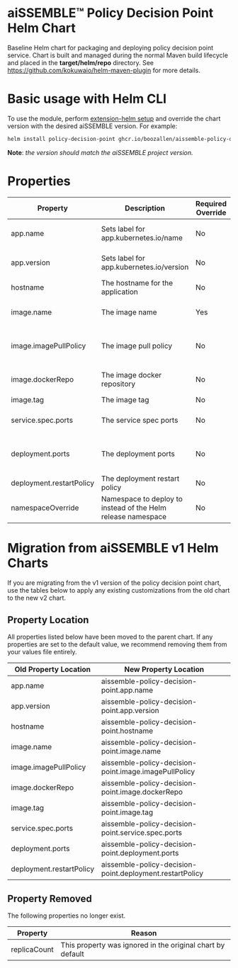 # aiSSEMBLE&trade; Policy Decision Point Helm Chart
Baseline Helm chart for packaging and deploying policy decision point service. Chart is built and managed during the normal Maven build lifecycle and placed in the **target/helm/repo** directory. See https://github.com/kokuwaio/helm-maven-plugin for more details. 

# Basic usage with Helm CLI
To use the module, perform [extension-helm setup](../README.md#leveraging-extensions-helm) and override the chart version with the desired aiSSEMBLE version. For example:
```bash
helm install policy-decision-point ghcr.io/boozallen/aissemble-policy-decision-point-chart --version <AISSEMBLE-VERSION>
```
**Note**: *the version should match the aiSSEMBLE project version.*

# Properties
| Property                 | Description                                                  | Required Override | Default                                                                            |
|--------------------------|--------------------------------------------------------------|-------------------|------------------------------------------------------------------------------------|
| app.name                 | Sets label for app.kubernetes.io/name                        | No                | Chart.Name (aissemble-policy-decision-point)                                       |
| app.version              | Sets label for app.kubernetes.io/version                     | No                | Chart.AppVersion (aiSSEMBLE project version)                                       |
| hostname                 | The hostname for the application                             | No                | policy-decision-point                                                              |
| image.name               | The image name                                               | Yes               | boozallen/aissemble-policy-decision-point                                          |
| image.imagePullPolicy    | The image pull policy                                        | No                | Always (ensures local docker image is pulled, rather than from Nexus repo)         |
| image.dockerRepo         | The image docker repository                                  | No                | NB: OSS: update with aissemble docker repository                                   |
| image.tag                | The image tag                                                | No                | Chart.AppVersion                                                                   |
| service.spec.ports       | The service spec ports                                       | No                | - name: rest-api <br/>&emsp;&emsp;port: 8080 <br/>&emsp;&emsp;targetPort: 8080     |
| deployment.ports         | The deployment ports                                         | No                | - name: http-1 <br/>&emsp;&emsp;containerPort: 8080 <br/>&emsp;&emsp;protocol: TCP |
| deployment.restartPolicy | The deployment restart policy                                | No                | Always                                                                             |
| namespaceOverride        | Namespace to deploy to instead of the Helm release namespace | No                | .Release.Namespace                                                                 |


# Migration from aiSSEMBLE v1 Helm Charts
If you are migrating from the v1 version of the policy decision point chart, use the tables below to apply any existing customizations from the old chart to the new v2 chart.

## Property Location
All properties listed below have been moved to the parent chart. If any properties are set to the default value, we recommend removing them from your values file entirely.

| Old Property Location                      | New Property Location                                                   |                                                                                                                                                                       
|--------------------------------------------|-------------------------------------------------------------------------|
| app.name                                   | aissemble-policy-decision-point.app.name                                |                                                                                                                                 
| app.version                                | aissemble-policy-decision-point.app.version                             |                                                                                                                                    
| hostname                                   | aissemble-policy-decision-point.hostname                                |                                                                                                                                                           
| image.name                                 | aissemble-policy-decision-point.image.name                              |                                                                                                                                       
| image.imagePullPolicy                      | aissemble-policy-decision-point.image.imagePullPolicy                   |                                                                                                      
| image.dockerRepo                           | aissemble-policy-decision-point.image.dockerRepo                        |                                                                                                                             
| image.tag                                  | aissemble-policy-decision-point.image.tag                               |                                                                                                                                                             
| service.spec.ports                         | aissemble-policy-decision-point.service.spec.ports                      | 
| deployment.ports                           | aissemble-policy-decision-point.deployment.ports                        | 
| deployment.restartPolicy                   | aissemble-policy-decision-point.deployment.restartPolicy                | 

## Property Removed
The following properties no longer exist.

| Property                                   | Reason                                                          |                                                                                                                                                                       
|--------------------------------------------|-----------------------------------------------------------------|
| replicaCount                               | This property was ignored in the original chart by default      | 

